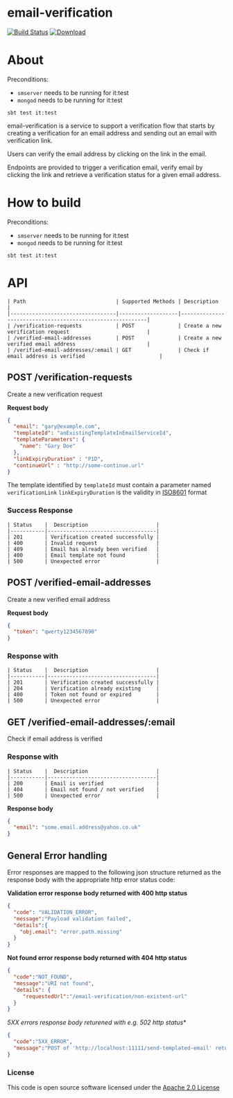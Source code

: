 # email-verification

[![Build Status](https://travis-ci.org/hmrc/email-verification.svg)](https://travis-ci.org/hmrc/email-verification) [ ![Download](https://api.bintray.com/packages/hmrc/releases/email-verification/images/download.svg) ](https://bintray.com/hmrc/releases/email-verification/_latestVersion)

# About

Preconditions:
- ```smserver``` needs to be running for it:test
- ```mongod``` needs to be running for it:test

```sbt test it:test```

email-verification is a service to support a verification flow that starts by creating a verification for an email address and sending out an email with verification link.

Users can verify the email address by clicking on the link in the email.

Endpoints are provided to trigger a verification email, verify email by clicking the link and retrieve a verification status for a given email address.

# How to build

Preconditions:
- ```smserver``` needs to be running for it:test
- ```mongod``` needs to be running for it:test

```sbt test it:test```

# API

    | Path                             | Supported Methods | Description                                               |
    |----------------------------------|-------------------|-----------------------------------------------------------|
    | /verification-requests           | POST              | Create a new verification request                         |
    | /verified-email-addresses        | POST              | Create a new verified email address                       |
    | /verified-email-addresses/:email | GET               | Check if email address is verified                        |


## POST /verification-requests

Create a new verification request

**Request body**

```json
{
  "email": "gary@example.com",
  "templateId": "anExistingTemplateInEmailServiceId",
  "templateParameters": {
    "name": "Gary Doe"
  },
  "linkExpiryDuration" : "P1D",
  "continueUrl" : "http://some-continue.url"
}
```

The template identified by ```templateId``` must contain a parameter named ```verificationLink```
```linkExpiryDuration``` is the validity in [ISO8601](https://en.wikipedia.org/wiki/ISO_8601#Durations) format

### Success Response

    | Status    |  Description                      |
    |-----------|-----------------------------------|
    | 201       | Verification created successfully |
    | 400       | Invalid request                   |
    | 409       | Email has already been verified   |
    | 400       | Email template not found          |
    | 500       | Unexpected error                  |
    

## POST /verified-email-addresses

Create a new verified email address

**Request body**

```json
{
  "token": "qwerty1234567890"
}
```
### Response with

    | Status    |  Description                      |
    |-----------|-----------------------------------|
    | 201       | Verification created successfully |
    | 204       | Verification already existing     |
    | 400       | Token not found or expired        |
    | 500       | Unexpected error                  |


## GET /verified-email-addresses/:email

Check if email address is verified

### Response with

    | Status    |  Description                      |
    |-----------|-----------------------------------|
    | 200       | Email is verified                 |
    | 404       | Email not found / not verified    |
    | 500       | Unexpected error                  |

**Response body**

```json
{
  "email": "some.email.address@yahoo.co.uk"
}
```

## General Error handling
Error responses are mapped to the following json structure returned as the response body
with the appropriate http error status code:

**Validation error response body returned with 400 http status**
```json
{
  "code": "VALIDATION_ERROR",
  "message":"Payload validation failed",
  "details":{
    "obj.email": "error.path.missing"
  }
}
```

**Not found error response body returned with 404 http status**
```json
{
  "code":"NOT_FOUND",
  "message":"URI not found",
  "details": {
     "requestedUrl":"/email-verification/non-existent-url"
  }
}
```

*5XX errors response body returened with e.g. 502 http status**
```json
{
  "code":"5XX_ERROR",
  "message":"POST of 'http://localhost:11111/send-templated-email' returned 500. Response body: 'some-5xx-message'"
}
```

### License

This code is open source software licensed under the [Apache 2.0 License]("http://www.apache.org/licenses/LICENSE-2.0.html")
